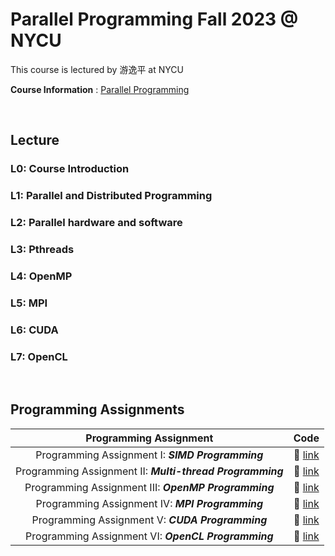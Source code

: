 # Parallel Programming Fall 2023 @ NYCU

This course is lectured by 游逸平 at NYCU

**Course Information** : [Parallel Programming](https://timetable.nycu.edu.tw/?r=main/crsoutline&Acy=112&Sem=1&CrsNo=535501&lang=zh-tw)

<BR>

## Lecture

### L0: Course Introduction

### L1: Parallel and Distributed Programming

### L2: Parallel hardware and software

### L3: Pthreads

### L4: OpenMP

### L5: MPI

### L6: CUDA

### L7: OpenCL

<BR>

## Programming Assignments

|                  Programming Assignment                   |         Code          |
| :-------------------------------------------------------: | :-------------------: |
|     Programming Assignment I: **_SIMD Programming_**      | :link: [link](./HW1/) |
| Programming Assignment II: **_Multi-thread Programming_** | :link: [link](./HW2/) |
|   Programming Assignment III: **_OpenMP Programming_**    | :link: [link](./HW3/) |
|     Programming Assignment IV: **_MPI Programming_**      | :link: [link](./HW4/) |
|     Programming Assignment V: **_CUDA Programming_**      | :link: [link](./HW5/) |
|    Programming Assignment VI: **_OpenCL Programming_**    | :link: [link](./HW6/) |
